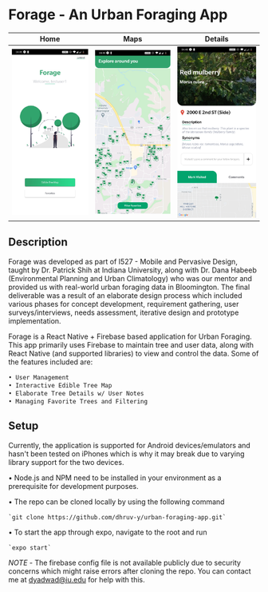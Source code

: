 # Forage - An Urban Foraging App

Home            |  Maps            |  Details
:-------------------------:|:-------------------------:|:-------------------------:
![](./assets/sc_1.jpg)  |  ![](./assets/sc_3.jpg)  |  ![](./assets/sc_2.jpg)

## Description

Forage was developed as part of I527 - Mobile and Pervasive Design, taught by Dr. Patrick Shih at Indiana University, along with Dr. Dana Habeeb (Environmental Planning and Urban Climatology) who was our mentor and provided us with real-world urban foraging data in Bloomington. The final deliverable was a result of an elaborate design process which included various phases for concept development, requirement gathering, user surveys/interviews, needs assessment, iterative design and prototype implementation.

Forage is a React Native + Firebase based application for Urban Foraging. This app primarily uses Firebase to maintain tree and user data, along with React Native (and supported libraries) to view and control the data. Some of the features included are: 

    • User Management
    • Interactive Edible Tree Map
    • Elaborate Tree Details w/ User Notes
    • Managing Favorite Trees and Filtering

## Setup

Currently, the application is supported for Android devices/emulators and hasn't been tested on iPhones which is why it may break due to varying library support for the two devices.

• Node.js and NPM need to be installed in your environment as a prerequisite for development purposes.

• The repo can be cloned locally by using the following command

    `git clone https://github.com/dhruv-y/urban-foraging-app.git`

• To start the app through expo, navigate to the root and run

    `expo start`

*NOTE* - The firebase config file is not available publicly due to security concerns which might raise errors after cloning the repo. You can contact me at [dyadwad@iu.edu](https://github.com/dhruv-y) for help with this.
